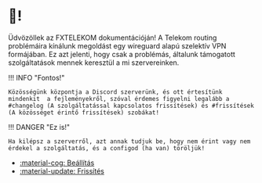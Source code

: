 # :wave:!

Üdvözöllek az FXTELEKOM dokumentációján!
A Telekom routing problémáira kínálunk megoldást egy wireguard alapú szelektív VPN formájában.
Ez azt jelenti, hogy csak a problémás, általunk támogatott szolgáltatások mennek keresztül a mi szervereinken.

!!! INFO "Fontos!"

    Közösségünk központja a Discord szerverünk, és ott értesítünk mindenkit  a fejleményekről, szóval érdemes figyelni legalább a #changelog (A szolgáltatással kapcsolatos frissítések) és #frissítések (A közösséget érintő frissítések) szobákat!

!!! DANGER "Ez is!"
 
    Ha kilépsz a szerverről, azt annak tudjuk be, hogy nem érint vagy nem érdekel a szolgáltatás, és a configod (ha van) töröljük!

<div class="grid cards" markdown>

- [:material-cog: Beállítás](beállítás.md)
- [:material-update: Frissítés](frissítés.md)
</div>
